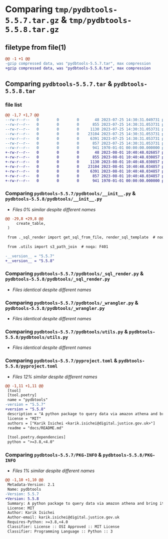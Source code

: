 # Comparing `tmp/pydbtools-5.5.7.tar.gz` & `tmp/pydbtools-5.5.8.tar.gz`

## filetype from file(1)

```diff
@@ -1 +1 @@
-gzip compressed data, was "pydbtools-5.5.7.tar", max compression
+gzip compressed data, was "pydbtools-5.5.8.tar", max compression
```

## Comparing `pydbtools-5.5.7.tar` & `pydbtools-5.5.8.tar`

### file list

```diff
@@ -1,7 +1,7 @@
--rw-r--r--   0        0        0       48 2023-07-25 14:30:31.049731 pydbtools-5.5.7/docs/README.md
--rw-r--r--   0        0        0      855 2023-07-25 14:30:31.053731 pydbtools-5.5.7/pydbtools/__init__.py
--rw-r--r--   0        0        0     1130 2023-07-25 14:30:31.053731 pydbtools-5.5.7/pydbtools/_sql_render.py
--rw-r--r--   0        0        0    23104 2023-07-25 14:30:31.053731 pydbtools-5.5.7/pydbtools/_wrangler.py
--rw-r--r--   0        0        0     6391 2023-07-25 14:30:31.053731 pydbtools-5.5.7/pydbtools/utils.py
--rw-r--r--   0        0        0      857 2023-07-25 14:30:31.053731 pydbtools-5.5.7/pyproject.toml
--rw-r--r--   0        0        0      941 1970-01-01 00:00:00.000000 pydbtools-5.5.7/PKG-INFO
+-rw-r--r--   0        0        0       48 2023-08-01 10:40:48.026857 pydbtools-5.5.8/docs/README.md
+-rw-r--r--   0        0        0      855 2023-08-01 10:40:48.030857 pydbtools-5.5.8/pydbtools/__init__.py
+-rw-r--r--   0        0        0     1130 2023-08-01 10:40:48.030857 pydbtools-5.5.8/pydbtools/_sql_render.py
+-rw-r--r--   0        0        0    23104 2023-08-01 10:40:48.034857 pydbtools-5.5.8/pydbtools/_wrangler.py
+-rw-r--r--   0        0        0     6391 2023-08-01 10:40:48.034857 pydbtools-5.5.8/pydbtools/utils.py
+-rw-r--r--   0        0        0      857 2023-08-01 10:40:48.034857 pydbtools-5.5.8/pyproject.toml
+-rw-r--r--   0        0        0      941 1970-01-01 00:00:00.000000 pydbtools-5.5.8/PKG-INFO
```

### Comparing `pydbtools-5.5.7/pydbtools/__init__.py` & `pydbtools-5.5.8/pydbtools/__init__.py`

 * *Files 0% similar despite different names*

```diff
@@ -29,8 +29,8 @@
     create_table,
 )
 
 from ._sql_render import get_sql_from_file, render_sql_template  # noqa: F401
 
 from .utils import s3_path_join  # noqa: F401
 
-__version__ = "5.5.7"
+__version__ = "5.5.8"
```

### Comparing `pydbtools-5.5.7/pydbtools/_sql_render.py` & `pydbtools-5.5.8/pydbtools/_sql_render.py`

 * *Files identical despite different names*

### Comparing `pydbtools-5.5.7/pydbtools/_wrangler.py` & `pydbtools-5.5.8/pydbtools/_wrangler.py`

 * *Files identical despite different names*

### Comparing `pydbtools-5.5.7/pydbtools/utils.py` & `pydbtools-5.5.8/pydbtools/utils.py`

 * *Files identical despite different names*

### Comparing `pydbtools-5.5.7/pyproject.toml` & `pydbtools-5.5.8/pyproject.toml`

 * *Files 12% similar despite different names*

```diff
@@ -1,11 +1,11 @@
 [tool]
 [tool.poetry]
 name = "pydbtools"
-version = "5.5.7"
+version = "5.5.8"
 description = "A python package to query data via amazon athena and bring it into a pandas df using aws-wrangler."
 license = "MIT"
 authors = ["Karik Isichei <karik.isichei@digital.justice.gov.uk>"]
 readme = "docs/README.md"
 
 [tool.poetry.dependencies]
 python = ">=3.8,<4.0"
```

### Comparing `pydbtools-5.5.7/PKG-INFO` & `pydbtools-5.5.8/PKG-INFO`

 * *Files 1% similar despite different names*

```diff
@@ -1,10 +1,10 @@
 Metadata-Version: 2.1
 Name: pydbtools
-Version: 5.5.7
+Version: 5.5.8
 Summary: A python package to query data via amazon athena and bring it into a pandas df using aws-wrangler.
 License: MIT
 Author: Karik Isichei
 Author-email: karik.isichei@digital.justice.gov.uk
 Requires-Python: >=3.8,<4.0
 Classifier: License :: OSI Approved :: MIT License
 Classifier: Programming Language :: Python :: 3
```

